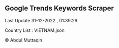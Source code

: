 

## Google Trends Keywords Scraper 
 
Last Update 31-12-2022 , 01:39:29

Country List :
VIETNAM.json



© Abdul Muttaqin 
